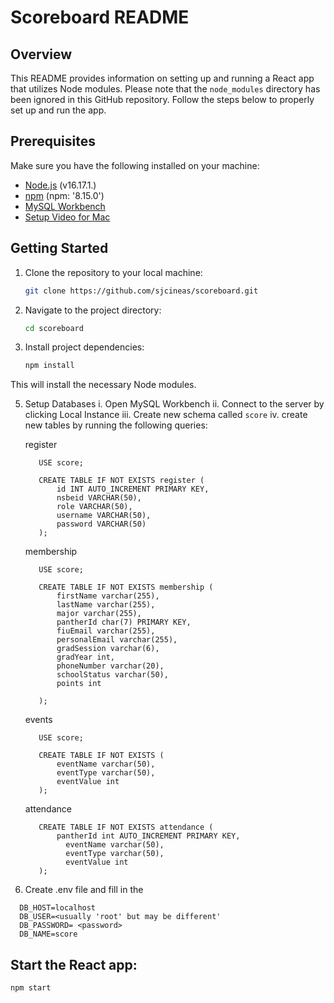 # Scoreboard README

## Overview

This README provides information on setting up and running a React app that utilizes Node modules. Please note that the `node_modules` directory has been ignored in this GitHub repository. Follow the steps below to properly set up and run the app.

## Prerequisites

Make sure you have the following installed on your machine:

- [Node.js](https://nodejs.org/) (v16.17.1.)
- [npm](https://www.npmjs.com/) (npm: '8.15.0')
- [MySQL Workbench](https://www.mysql.com/products/workbench/)
 - [Setup Video for Mac](https://youtu.be/ODA3rWfmzg8?si=TI8J1DwC2dE0krpj)

## Getting Started

1. Clone the repository to your local machine:

   ```bash
   git clone https://github.com/sjcineas/scoreboard.git
   
2. Navigate to the project directory:
      ```bash
      cd scoreboard

4. Install project dependencies:

   ```bash
   npm install

This will install the necessary Node modules.

5. Setup Databases
   i. Open MySQL Workbench
   ii. Connect to the server by clicking Local Instance
   iii. Create new schema called `score`
   iv. create new tables by running the following queries:
   
   register
   ```
      USE score;
      
      CREATE TABLE IF NOT EXISTS register (
          id INT AUTO_INCREMENT PRIMARY KEY,
          nsbeid VARCHAR(50),
          role VARCHAR(50),
          username VARCHAR(50),
          password VARCHAR(50)
      );
   ```
   membership
   ```
      USE score;
      
      CREATE TABLE IF NOT EXISTS membership (
          firstName varchar(255),
          lastName varchar(255),
          major varchar(255),
          pantherId char(7) PRIMARY KEY,
          fiuEmail varchar(255),
          personalEmail varchar(255),
          gradSession varchar(6),
          gradYear int,
          phoneNumber varchar(20),
          schoolStatus varchar(50),
          points int

      );
   ```

   events
   ```
      USE score;
   
      CREATE TABLE IF NOT EXISTS (
          eventName varchar(50),
          eventType varchar(50),
          eventValue int
      );
   ```
   attendance
   ```
      CREATE TABLE IF NOT EXISTS attendance (
          pantherId int AUTO_INCREMENT PRIMARY KEY,
         	eventName varchar(50),
         	eventType varchar(50),
         	eventValue int
      );
   ```

6. Create .env file and fill in the <inputs>
 ```
   DB_HOST=localhost
   DB_USER=<usually 'root' but may be different'
   DB_PASSWORD= <password>
   DB_NAME=score
 ```
## Start the React app:

 ```bash
 npm start

